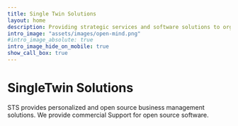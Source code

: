 ```yaml
---
title: Single Twin Solutions
layout: home
description: Providing strategic services and software solutions to organizations to help with their business and technology initiatives.
intro_image: "assets/images/open-mind.png"
#intro_image_absolute: true
intro_image_hide_on_mobile: true
show_call_box: true
---
```


# SingleTwin Solutions
STS provides personalized and open source business management solutions.
We provide commercial Support for open source software.